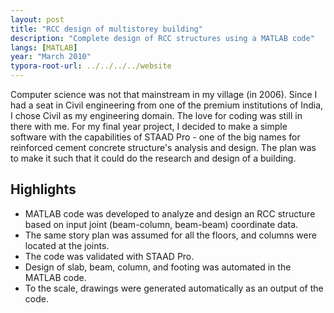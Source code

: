 ```yaml
---
layout: post
title: "RCC design of multistorey building"
description: "Complete design of RCC structures using a MATLAB code"
langs: [MATLAB]
year: "March 2010"
typora-root-url: ../../../../website
---
```


Computer science was not that mainstream in my village (in 2006). Since I had a seat in Civil engineering from one of the premium institutions of India, I chose Civil as my engineering domain. The love for coding was still in there with me. For my final year project, I decided to make a simple software with the capabilities of STAAD Pro - one of the big names for reinforced cement concrete structure's analysis and design. The plan was to make it such that it could do the research and design of a building.

## Highlights 

- MATLAB code was developed to analyze and design an RCC structure based on input joint (beam-column, beam-beam) coordinate data.
- The same story plan was assumed for all the floors, and columns were located at the joints.
- The code was validated with STAAD Pro.
- Design of slab, beam, column, and footing was automated in the MATLAB code.
- To the scale, drawings were generated automatically as an output of the code.
